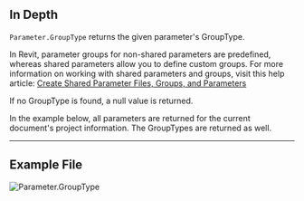 ## In Depth
`Parameter.GroupType` returns the given parameter's GroupType. 

In Revit, parameter groups for non-shared parameters are predefined, whereas shared parameters allow you to define custom groups. For more information on working with shared parameters and groups, visit this help article: [Create Shared Parameter Files, Groups, and Parameters](https://help.autodesk.com/view/RVT/2025/ENU/?guid=GUID-94EA2B8E-2C00-4D29-8D5A-C7C6664DE9CE)

If no GroupType is found, a null value is returned.

In the example below, all parameters are returned for the current document's project information. The GroupTypes are returned as well.
___
## Example File

![Parameter.GroupType](./Revit.Elements.Parameter.GroupType_img.jpg)